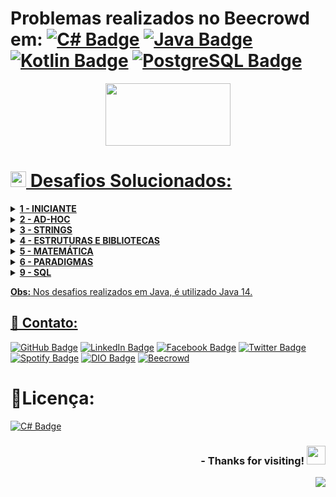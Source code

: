 # Problemas realizados no Beecrowd em: [![C# Badge](https://img.shields.io/badge/C%23-239120?style=flat&logo=c-sharp&logoColor=white&link=https://github.com/lucasmarcuzo/Beecrowd/tree/main/Desafios%20em%20C%23)](https://github.com/lucasmarcuzo/Beecrowd/tree/main/Desafios%20em%20C%23) [![Java Badge](https://img.shields.io/badge/Java-ED8B00?style=flat&logo=java&logoColor=white&link=https://github.com/lucasmarcuzo/Beecrowd/tree/main/Desafios%20em%20Java)](https://github.com/lucasmarcuzo/Beecrowd/tree/main/Desafios%20em%20Java) [![Kotlin Badge](https://img.shields.io/badge/Kotlin-0095D5??style=flat&logo=kotlin&logoColor=white&link=https://github.com/lucasmarcuzo/Beecrowd/tree/main/Desafios%20em%20Kotlin)](https://github.com/lucasmarcuzo/Beecrowd/tree/main/Desafios%20em%20Kotlin) [![PostgreSQL Badge](https://img.shields.io/badge/PostgreSQL-316192?style=flat&logo=postgresql&logoColor=white&link=https://github.com/lucasmarcuzo/Beecrowd/tree/main/Desafios%20em%20SQL)](https://github.com/lucasmarcuzo/Beecrowd/tree/main/Desafios%20em%20SQL)

<p align="center">
<a href="https://www.beecrowd.com.br">
<img  width="200"  height="100"  src="https://resources.beecrowd.com.br/judge/img/5.0/logo-beecrowd.png?1635097036">
</p>

# <img width="25" height="25" src="https://resources.beecrowd.com.br/judge/favicon.ico?1635097036"> Desafios Solucionados:

<details>
    <summary><strong> 1 - INICIANTE </strong></summary>
    <br />
    <div align="left">
        <table border=1>
            <tr>
                <th colspan="4">1 - INICIANTE</th>
            </tr>
            <tr>
                <th colspan="4"></th>
            </tr>
            <tr>
                <th>Problema</th>
                <th>C#</th>
                <th>Java</th>
                <th>Kotlin</th>
            </tr>
            <tr>
                <td>1000 - Hello World!</td>
                <td><a href="https://github.com/lucasmarcuzo/URI/blob/main/Desafios%20em%20C%23/1000%20-%20Hello%20World!.cs">Ver em C#</a></td>
                <td><a href="https://github.com/lucasmarcuzo/URI/tree/main/Desafios%20em%20Java/1000_Hello%20World!">Ver em Java</a></td>
                <td><a href="https://github.com/lucasmarcuzo/Beecrowd/tree/main/Desafios%20em%20Kotlin/1000%20-%20Hello%20World!">Ver em Kotlin</a></td>
            </tr>
            <tr>
             <td>1001 - Extremamente Básico</td>
                <td><a href="https://github.com/lucasmarcuzo/URI/blob/main/Desafios%20em%20C%23/1001%20-%20Extremamente%20B%C3%A1sico.cs">Ver em C#</a></td>
                <td><a href="https://github.com/lucasmarcuzo/URI/tree/main/Desafios%20em%20Java/1001_Extremamente%20Basico">Ver em Java</a></td>
            </tr>
            <tr>
              <td>1002 - Área do Circulo</td>
                <td><a href="https://github.com/lucasmarcuzo/URI/blob/main/Desafios%20em%20C%23/1002%20-%20%C3%81rea%20do%20Circulo.cs">Ver em C#</a></td>
                <td><a href="https://github.com/lucasmarcuzo/URI/tree/main/Desafios%20em%20Java/1002_Area%20do%20Circulo">Ver em Java</a></td>
            </tr>
            <tr>
             <td>1003 - Soma Simples</td>
                <td><a href="https://github.com/lucasmarcuzo/URI/blob/main/Desafios%20em%20C%23/1003%20-%20Soma%20Simples.cs">Ver em C#</a></td>
                <td><a href="https://github.com/lucasmarcuzo/URI/tree/main/Desafios%20em%20Java/1003_Soma%20Simples">Ver em Java</a></td>
            </tr>
            <tr>
             <td>1004 - Produto Simples</td>
                <td><a href="https://github.com/lucasmarcuzo/URI/blob/main/Desafios%20em%20C%23/1004%20-%20Produto%20Simples.cs">Ver em C#</a></td>
                <td><a href="https://github.com/lucasmarcuzo/URI/tree/main/Desafios%20em%20Java/1004_Produto%20Simples">Ver em Java</a></td>
            </tr>
            <tr>
             <td>1005 - Média 1</td>
                <td><a href="https://github.com/lucasmarcuzo/URI/blob/main/Desafios%20em%20C%23/1005%20-%20M%C3%A9dia%201.cs">Ver em C#</a></td>
                <td><a href="https://github.com/lucasmarcuzo/URI/tree/main/Desafios%20em%20Java/1005_Media1">Ver em Java</a></td>
            </tr>
            <tr>
             <td>1006 - Média 2</td>
                <td><a href="https://github.com/lucasmarcuzo/URI/blob/main/Desafios%20em%20C%23/1006%20-%20M%C3%A9dia%202.cs">Ver em C#</a></td>
                <td><a href="https://github.com/lucasmarcuzo/URI/tree/main/Desafios%20em%20Java/1006_Media%202">Ver em Java</a></td>
                <td><a href="https://github.com/lucasmarcuzo/Beecrowd/tree/main/Desafios%20em%20Kotlin/1006%20-%20M%C3%A9dia%202">Ver em Kotlin</a></td>
            </tr>
            <tr>
             <td>1007 - Diferença</td>
                <td><a href="https://github.com/lucasmarcuzo/URI/blob/main/Desafios%20em%20C%23/1007%20-%20Diferen%C3%A7a.cs">Ver em C#</a></td>
                <td><a href="https://github.com/lucasmarcuzo/URI/tree/main/Desafios%20em%20Java/1007_Difere%C3%A7a">Ver em Java</a></td>
                <td><a href="https://github.com/lucasmarcuzo/Beecrowd/tree/main/Desafios%20em%20Kotlin/1007%20-%20Diferen%C3%A7a">Ver em Kotlin</a></td>
            </tr>
            <tr>
            <td>1008 - Salário</td>
                <td><a href="https://github.com/lucasmarcuzo/URI/blob/main/Desafios%20em%20C%23/1008%20-%20Sal%C3%A1rio.cs">Ver em C#</a></td>
                <td><a href="https://github.com/lucasmarcuzo/URI/tree/main/Desafios%20em%20Java/1008_Salario">Ver em Java</a></td>
            </tr>
            <tr>
             <td>1009 - Salário com Bônus</td>
                <td><a href="https://github.com/lucasmarcuzo/URI/blob/main/Desafios%20em%20C%23/1009%20-%20Sal%C3%A1rio%20com%20B%C3%B4nus.cs">Ver em C#</a></td>
                <td><a href="https://github.com/lucasmarcuzo/URI/tree/main/Desafios%20em%20Java/1009_Salario%20com%20Bonus">Ver em Java</a></td>
            </tr>
            <tr>
             <td>1010 - Cálculo Simples</td>
                <td><a href="https://github.com/lucasmarcuzo/URI/blob/main/Desafios%20em%20C%23/1010%20-%20C%C3%A1lculo%20Simples.cs">Ver em C#</a></td>
                <td><a href="https://github.com/lucasmarcuzo/URI/tree/main/Desafios%20em%20Java/1010_Calculo%20Simples">Ver em Java</a></td>
            </tr>
            <tr>
             <td>1011 - Esfera</td>
                <td><a href="https://github.com/lucasmarcuzo/URI/blob/main/Desafios%20em%20C%23/1011%20-%20Esfera.cs">Ver em C#</a></td>
                <td><a href="https://github.com/lucasmarcuzo/URI/tree/main/Desafios%20em%20Java/1011_Esfera">Ver em Java</a></td>
            </tr>
            <tr>
              <td>1012 - Área</td>
                <td><a href="https://github.com/lucasmarcuzo/URI/blob/main/Desafios%20em%20C%23/1012%20-%20%C3%81rea.cs">Ver em C#</a></td>
                <td><a href="https://github.com/lucasmarcuzo/URI/tree/main/Desafios%20em%20Java/1012_Area">Ver em Java</a></td>
            </tr>
            <tr>
             <td>1013 - O Maior</td>
                <td><a href="https://github.com/lucasmarcuzo/URI/blob/main/Desafios%20em%20C%23/1013%20-%20O%20Maior.cs">Ver em C#</a></td>
                <td><a href="https://github.com/lucasmarcuzo/URI/tree/main/Desafios%20em%20Java/1013_O%20Maior">Ver em Java</a></td>
            </tr>
            <tr>
             <td>1014 - Consumo</td>
                <td><a href="https://github.com/lucasmarcuzo/URI/blob/main/Desafios%20em%20C%23/1014%20-%20Consumo.cs">Ver em C#</a></td>
                <td><a href="https://github.com/lucasmarcuzo/URI/tree/main/Desafios%20em%20Java/1014_Consumo">Ver em Java</a></td>
            </tr>
            <tr>
             <td>1015 - Distância Entre Dois Pontos</td>
                <td><a href="https://github.com/lucasmarcuzo/URI/blob/main/Desafios%20em%20C%23/1015%20-%20Dist%C3%A2ncia%20Entre%20Dois%20Pontos.cs">Ver em C#</a></td>
                <td><a href="https://github.com/lucasmarcuzo/URI/tree/main/Desafios%20em%20Java/1015_Distancia%20Entre%20Dois%20Pontos">Ver em Java</a></td>
            </tr>
            <tr>
             <td>1016 - Distância</td>
                <td><a href="https://github.com/lucasmarcuzo/URI/blob/main/Desafios%20em%20C%23/1016%20-%20Dist%C3%A2ncia.cs">Ver em C#</a></td>
                <td><a href="https://github.com/lucasmarcuzo/URI/tree/main/Desafios%20em%20Java/1016_Distancia">Ver em Java</a></td>
            </tr>
            <tr>
             <td>1017 - Gasto de Combustível</td>
                <td><a href="https://github.com/lucasmarcuzo/URI/blob/main/Desafios%20em%20C%23/1017%20-%20Gasto%20de%20Combust%C3%ADvel.cs">Ver em C#</a></td>
                <td><a href="https://github.com/lucasmarcuzo/URI/tree/main/Desafios%20em%20Java/1017_Gasto%20de%20Combust%C3%ADvel">Ver em Java</a></td>
            </tr>
            <tr>
            <td>1018 - Cédulas</td>
                <td><a href="https://github.com/lucasmarcuzo/URI/blob/main/Desafios%20em%20C%23/1018%20-%20C%C3%A9dulas.cs">Ver em C#</a></td>
                <td><a href="https://github.com/lucasmarcuzo/URI/tree/main/Desafios%20em%20Java/1018_C%C3%A9dulas">Ver em Java</a></td>
            </tr>
            <tr>
             <td>1019 - Conversão de Tempo</td>
                <td><a href="https://github.com/lucasmarcuzo/URI/blob/main/Desafios%20em%20C%23/1019%20-%20Convers%C3%A3o%20de%20Tempo.cs">Ver em C#</a></td>
                <td><a href="https://github.com/lucasmarcuzo/URI/tree/main/Desafios%20em%20Java/1019_Convers%C3%A3o%20de%20Tempo">Ver em Java</a></td>
            </tr>
            <tr>
             <td>1020 - Idade em Dias</td>
                <td><a href="https://github.com/lucasmarcuzo/URI/blob/main/Desafios%20em%20C%23/1020%20-%20Idade%20em%20Dias.cs">Ver em C#</a></td>
                <td><a href="https://github.com/lucasmarcuzo/URI/tree/main/Desafios%20em%20Java/1020_Idade%20em%20Dias">Ver em Java</a></td>
            </tr>
            <tr>
             <td>1021 - Notas e Moedas</td>
                <td><a href="https://github.com/lucasmarcuzo/URI/blob/main/Desafios%20em%20C%23/1021%20-%20Notas%20e%20Moedas.cs">Ver em C#</a></td>
                <td><a href="https://github.com/lucasmarcuzo/URI/tree/main/Desafios%20em%20Java/1021_Notas%20e%20Moedas">Ver em Java</a></td>
            </tr>
            <tr>
              <td>1035 - Teste de Seleção 1</td>
                <td><a href="https://github.com/lucasmarcuzo/URI/blob/main/Desafios%20em%20C%23/1035%20-%20Teste%20de%20Sele%C3%A7%C3%A3o%201.cs">Ver em C#</a></td>
                <td><a href="https://github.com/lucasmarcuzo/URI/tree/main/Desafios%20em%20Java/1035_Teste%20de%20Sele%C3%A7%C3%A3o%201">Ver em Java</a></td>
            </tr>
            <tr>
             <td>1036 - Fórmula de Bhaskara</td>
                <td><a href="https://github.com/lucasmarcuzo/URI/blob/main/Desafios%20em%20C%23/1036%20-%20F%C3%B3rmula%20de%20Bhaskara.cs">Ver em C#</a></td>
                <td><a href="https://github.com/lucasmarcuzo/URI/tree/main/Desafios%20em%20Java/1036_F%C3%B3rmula%20de%20Bhaskara">Ver em Java</a></td>
            </tr>
            <tr>
             <td>1037 - Intervalo</td>
                <td><a href="https://github.com/lucasmarcuzo/URI/blob/main/Desafios%20em%20C%23/1037%20-%20Intervalo.cs">Ver em C#</a></td>
                <td><a href="https://github.com/lucasmarcuzo/URI/tree/main/Desafios%20em%20Java/1037_Intervalo">Ver em Java</a></td>
            </tr>
            <tr>
             <td>1038 - Lanche</td>
                <td><a href="https://github.com/lucasmarcuzo/URI/blob/main/Desafios%20em%20C%23/1038%20-%20Lanche.cs">Ver em C#</a></td>
                <td><a href="https://github.com/lucasmarcuzo/URI/tree/main/Desafios%20em%20Java/1038_Lanche">Ver em Java</a></td>
            </tr>
            <tr>
             <td>1040 - Média 3</td>
                <td><a href="https://github.com/lucasmarcuzo/URI/blob/main/Desafios%20em%20C%23/1040%20-%20M%C3%A9dia%203.cs">Ver em C#</a></td>
                <td><a href="https://github.com/lucasmarcuzo/URI/tree/main/Desafios%20em%20Java/1040_Media3">Ver em Java</a></td>
            </tr>
            <tr>
             <td>1041 - Coordenadas de um Ponto</td>
                <td><a href="https://github.com/lucasmarcuzo/URI/blob/main/Desafios%20em%20C%23/1041%20-%20Coordenadas%20de%20um%20Ponto.cs">Ver em C#</a></td>
                <td><a href="https://github.com/lucasmarcuzo/URI/tree/main/Desafios%20em%20Java/1041_Coordenadas%20de%20um%20Ponto">Ver em Java</a></td>
            </tr>
            <tr>
            <td>1042 - Sort Simples</td>
                <td><a href="https://github.com/lucasmarcuzo/URI/blob/main/Desafios%20em%20C%23/1042%20-%20Sort%20Simples.cs">Ver em C#</a></td>
                <td><a href="https://github.com/lucasmarcuzo/URI/tree/main/Desafios%20em%20Java/1042_Sort%20Simples">Ver em Java</a></td>
            </tr>
            <tr>
             <td>1043 - Triângulo</td>
                <td><a href="https://github.com/lucasmarcuzo/URI/blob/main/Desafios%20em%20C%23/1043%20-%20Tri%C3%A2ngulo.cs">Ver em C#</a></td>
                <td><a href="https://github.com/lucasmarcuzo/URI/tree/main/Desafios%20em%20Java/1043_Tri%C3%A2ngulo">Ver em Java</a></td>
            </tr>
            <tr>
             <td>1044 - Múltiplos</td>
                <td><a href="https://github.com/lucasmarcuzo/URI/blob/main/Desafios%20em%20C%23/1044%20-%20M%C3%BAltiplos.cs">Ver em C#</a></td>
                <td><a href="https://github.com/lucasmarcuzo/URI/tree/main/Desafios%20em%20Java/1044_Multiplos">Ver em Java</a></td>
            </tr>
            <tr>
             <td>1045 - Tipos de Triângulos</td>
                <td><a href="https://github.com/lucasmarcuzo/URI/blob/main/Desafios%20em%20C%23/1045%20-%20Tipos%20de%20Tri%C3%A2ngulos.cs">Ver em C#</a></td>
                <td><a href="https://github.com/lucasmarcuzo/URI/tree/main/Desafios%20em%20Java/1045_Tipos%20de%20Tri%C3%A2ngulos">Ver em Java</a></td>
            </tr>
            <tr>
              <td>1046 - Tempo de Jogo</td>
                <td><a href="https://github.com/lucasmarcuzo/URI/blob/main/Desafios%20em%20C%23/1046%20-%20Tempo%20de%20Jogo.cs">Ver em C#</a></td>
                <td><a href="https://github.com/lucasmarcuzo/URI/tree/main/Desafios%20em%20Java/1046_Tempo%20de%20Jogo">Ver em Java</a></td>
            </tr>
            <tr>
             <td>1047 - Tempo de Jogo com Minutos</td>
                <td><a href="https://github.com/lucasmarcuzo/URI/blob/main/Desafios%20em%20C%23/1047%20-%20Tempo%20de%20Jogo%20com%20Minutos.cs">Ver em C#</a></td>
                <td><a href="https://github.com/lucasmarcuzo/URI/tree/main/Desafios%20em%20Java/1047_Tempo%20de%20Jogo%20com%20Minutos">Ver em Java</a></td>
            </tr>
            <tr>
             <td>1048 - Aumento de Salário</td>
                <td><a href="https://github.com/lucasmarcuzo/URI/blob/main/Desafios%20em%20C%23/1048%20-%20Aumento%20de%20Sal%C3%A1rio.cs">Ver em C#</a></td>
                <td><a href="https://github.com/lucasmarcuzo/URI/tree/main/Desafios%20em%20Java/1048_Aumento%20de%20Sal%C3%A1rio">Ver em Java</a></td>
                <td><a href="https://github.com/lucasmarcuzo/Beecrowd/tree/main/Desafios%20em%20Kotlin/1048%20-%20Aumento%20de%20Sal%C3%A1rio">Ver em Kotlin</a></td>
            </tr>
            <tr>
             <td>1049 - Animal</td>
                <td><a href="https://github.com/lucasmarcuzo/URI/blob/main/Desafios%20em%20C%23/1049%20-%20Animal.cs">Ver em C#</a></td>
                <td><a href="https://github.com/lucasmarcuzo/URI/tree/main/Desafios%20em%20Java/1049_Animal">Ver em Java</a></td>
            </tr>
            <tr>
             <td>1050 - DDD</td>
                <td><a href="https://github.com/lucasmarcuzo/URI/blob/main/Desafios%20em%20C%23/1050%20-%20DDD.cs">Ver em C#</a></td>
                <td><a href="https://github.com/lucasmarcuzo/URI/tree/main/Desafios%20em%20Java/1050_DDD">Ver em Java</a></td>
            </tr>
            <tr>
             <td>1051 - Imposto de Renda</td>
                <td><a href="https://github.com/lucasmarcuzo/URI/blob/main/Desafios%20em%20C%23/1051%20-%20Imposto%20de%20Renda.cs">Ver em C#</a></td>
                <td><a href="https://github.com/lucasmarcuzo/URI/tree/main/Desafios%20em%20Java/1051_Imposto%20de%20Renda">Ver em Java</a></td>
            </tr>
            <tr>
            <td>1052 - Mês</td>
                <td><a href="https://github.com/lucasmarcuzo/URI/blob/main/Desafios%20em%20C%23/1052%20-%20M%C3%AAs.cs">Ver em C#</a></td>
                <td><a href="https://github.com/lucasmarcuzo/URI/tree/main/Desafios%20em%20Java/1052_M%C3%AAs">Ver em Java</a></td>
            </tr>
            <tr>
             <td>1059 - Numeros Pares</td>
                <td><a href="https://github.com/lucasmarcuzo/URI/blob/main/Desafios%20em%20C%23/1059%20-%20Numeros%20Pares.cs">Ver em C#</a></td>
                <td><a href="https://github.com/lucasmarcuzo/URI/tree/main/Desafios%20em%20Java/1059_Numeros%20Pares">Ver em Java</a></td>
            </tr>
            <tr>
             <td>1060 - Números Positivos</td>
                <td><a href="https://github.com/lucasmarcuzo/URI/blob/main/Desafios%20em%20C%23/1060%20-%20N%C3%BAmeros%20Positivos.cs">Ver em C#</a></td>
                <td><a href="https://github.com/lucasmarcuzo/URI/tree/main/Desafios%20em%20Java/1060_Numeros%20Positivos">Ver em Java</a></td>
            </tr>
            <tr>
             <td>1061 - Tempo de um Evento</td>
                <td><a href="https://github.com/lucasmarcuzo/URI/blob/main/Desafios%20em%20C%23/1061%20-%20Tempo%20de%20um%20Evento.cs">Ver em C#</a></td>
                <td><a href="https://github.com/lucasmarcuzo/URI/tree/main/Desafios%20em%20Java/1061_Tempo%20de%20um%20Evento">Ver em Java</a></td>
            </tr>
            <tr>
              <td>1064 - Positivos e Média</td>
                <td><a href="https://github.com/lucasmarcuzo/URI/blob/main/Desafios%20em%20C%23/1064%20-%20Positivos%20e%20M%C3%A9dia.cs">Ver em C#</a></td>
                <td><a href="https://github.com/lucasmarcuzo/URI/tree/main/Desafios%20em%20Java/1064_Positivos%20e%20Media">Ver em Java</a></td>
            </tr>
            <tr>
             <td>1065 - Pares entre Cinco Números</td>
                <td><a href="https://github.com/lucasmarcuzo/URI/blob/main/Desafios%20em%20C%23/1065%20-%20Pares%20entre%20Cinco%20N%C3%BAmeros.cs">Ver em C#</a></td>
                <td><a href="https://github.com/lucasmarcuzo/URI/tree/main/Desafios%20em%20Java/1065_Pares%20Entre%20Cinco%20Numeros">Ver em Java</a></td>
            </tr>
            <tr>
             <td>1066 - Pares, Ímpares, Positivos e Negativos</td>
                <td><a href="https://github.com/lucasmarcuzo/URI/blob/main/Desafios%20em%20C%23/1066%20-%20Pares%2C%20%C3%8Dmpares%2C%20Positivos%20e%20Negativos.cs">Ver em C#</a></td>
                <td><a href="https://github.com/lucasmarcuzo/URI/tree/main/Desafios%20em%20Java/1066_Pares%20%C3%8Dmpares%20Positivos%20e%20Negativos">Ver em Java</a></td>
            </tr>
            <tr>
             <td>1067 - Números Ímpares</td>
                <td><a href="https://github.com/lucasmarcuzo/URI/blob/main/Desafios%20em%20C%23/1067%20-%20N%C3%BAmeros%20%C3%8Dmpares.cs">Ver em C#</a></td>
                <td><a href="https://github.com/lucasmarcuzo/URI/tree/main/Desafios%20em%20Java/1067_N%C3%BAmeros%20%C3%8Dmpares">Ver em Java</a></td>
            </tr>
            <tr>
             <td>1070 - Seis Números Ímpares</td>
                <td><a href="https://github.com/lucasmarcuzo/URI/blob/main/Desafios%20em%20C%23/1070%20-%20Seis%20N%C3%BAmeros%20%C3%8Dmpares.cs">Ver em C#</a></td>
                <td><a href="https://github.com/lucasmarcuzo/URI/tree/main/Desafios%20em%20Java/1070_Seis%20N%C3%BAmeros%20%C3%8Dmpares">Ver em Java</a></td>
            </tr>
            <tr>
             <td>1071 - Soma de Impares Consecutivos I</td>
                <td><a href="https://github.com/lucasmarcuzo/URI/blob/main/Desafios%20em%20C%23/1071%20-%20Soma%20de%20Impares%20Consecutivos%20I.cs">Ver em C#</a></td>
                <td><a href="https://github.com/lucasmarcuzo/URI/tree/main/Desafios%20em%20Java/1071_Soma%20de%20Impares%20Consecutivos%20I">Ver em Java</a></td>
            </tr>
            <tr>
            <td>1072 - Intervalo 2</td>
                <td><a href="https://github.com/lucasmarcuzo/URI/blob/main/Desafios%20em%20C%23/1072%20-%20Intervalo%202.cs">Ver em C#</a></td>
                <td><a href="https://github.com/lucasmarcuzo/URI/tree/main/Desafios%20em%20Java/1072_Intervalo%202">Ver em Java</a></td>
            </tr>
            <tr>
             <td>1073 - Quadrado de Pares</td>
                <td><a href="https://github.com/lucasmarcuzo/URI/blob/main/Desafios%20em%20C%23/1073%20-%20Quadrado%20de%20Pares.cs">Ver em C#</a></td>
                <td><a href="https://github.com/lucasmarcuzo/URI/tree/main/Desafios%20em%20Java/1073_Quadrado%20de%20Pares">Ver em Java</a></td>
            </tr>
            <tr>
             <td>1074 - Par ou Ímpar</td>
                <td><a href="https://github.com/lucasmarcuzo/URI/blob/main/Desafios%20em%20C%23/1074%20-%20Par%20ou%20%C3%8Dmpar.cs">Ver em C#</a></td>
                <td><a href="https://github.com/lucasmarcuzo/URI/tree/main/Desafios%20em%20Java/1074_Par%20ou%20%C3%8Dmpar">Ver em Java</a></td>
            </tr>
            <tr>
             <td>1075 - Resto 2</td>
                <td><a href="https://github.com/lucasmarcuzo/URI/blob/main/Desafios%20em%20C%23/1075%20-%20Resto%202.cs">Ver em C#</a></td>
                <td><a href="https://github.com/lucasmarcuzo/URI/tree/main/Desafios%20em%20Java/1075_Resto%202">Ver em Java</a></td>
            </tr>
            <tr>
              <td>1078 - Tabuada</td>
                <td><a href="https://github.com/lucasmarcuzo/URI/blob/main/Desafios%20em%20C%23/1078%20-%20Tabuada.cs">Ver em C#</a></td>
                <td><a href="https://github.com/lucasmarcuzo/URI/tree/main/Desafios%20em%20Java/1078_Tabuada">Ver em Java</a></td>
            </tr>
            <tr>
             <td>1079 - Médias Ponderadas</td>
                <td><a href="https://github.com/lucasmarcuzo/URI/blob/main/Desafios%20em%20C%23/1079%20-%20M%C3%A9dias%20Ponderadas.cs">Ver em C#</a></td>
                <td><a href="https://github.com/lucasmarcuzo/URI/tree/main/Desafios%20em%20Java/1079_M%C3%A9dia%20Pondeirada">Ver em Java</a></td>
            </tr>
            <tr>
             <td>1080 - Maior e Posição</td>
                <td><a href="https://github.com/lucasmarcuzo/URI/blob/main/Desafios%20em%20C%23/1080%20-%20Maior%20e%20Posi%C3%A7%C3%A3o.cs">Ver em C#</a></td>
                <td><a href="https://github.com/lucasmarcuzo/URI/tree/main/Desafios%20em%20Java/1080_Maior%20e%20Posi%C3%A7%C3%A3o">Ver em Java</a></td>
            </tr>
            <tr>
             <td>1094 - Experiências</td>
                <td><a href="https://github.com/lucasmarcuzo/URI/blob/main/Desafios%20em%20C%23/1094%20-%20Experi%C3%AAncias.cs">Ver em C#</a></td>
                <td><a href="https://github.com/lucasmarcuzo/URI/tree/main/Desafios%20em%20Java/1094_Experi%C3%AAncias">Ver em Java</a></td>
            </tr>
            <tr>
             <td>1095 - Sequencia IJ 1</td>
                <td><a href="https://github.com/lucasmarcuzo/URI/blob/main/Desafios%20em%20C%23/1095%20-%20Sequencia%20IJ%201.cs">Ver em C#</a></td>
                <td><a href="https://github.com/lucasmarcuzo/URI/tree/main/Desafios%20em%20Java/1095_Sequencia%20IJ%201">Ver em Java</a></td>
            </tr>
            <tr>
             <td>1096 - Sequencia IJ 2</td>
                <td><a href="https://github.com/lucasmarcuzo/URI/blob/main/Desafios%20em%20C%23/1096%20-%20Sequencia%20IJ%202.cs">Ver em C#</a></td>
                <td><a href="https://github.com/lucasmarcuzo/URI/tree/main/Desafios%20em%20Java/1096_Sequencia%20IJ%202">Ver em Java</a></td>
            </tr>
            <tr>
            <td>1097 - Sequencia IJ 3</td>
                <td><a href="https://github.com/lucasmarcuzo/URI/blob/main/Desafios%20em%20C%23/1097%20-%20Sequencia%20IJ%203.cs">Ver em C#</a></td>
                <td><a href="https://github.com/lucasmarcuzo/URI/tree/main/Desafios%20em%20Java/1097_Sequencia%20IJ%203">Ver em Java</a></td>
            </tr>
            <tr>
             <td>1098 - Sequencia IJ 4</td>
                <td><a href="https://github.com/lucasmarcuzo/URI/blob/main/Desafios%20em%20C%23/1098%20-%20Sequencia%20IJ%204.cs">Ver em C#</a></td>
                <td><a href="https://github.com/lucasmarcuzo/URI/tree/main/Desafios%20em%20Java/1098_Sequencial%20IJ%204">Ver em Java</a></td>
            </tr>
            <tr>
             <td>1099 - Soma de Ímpares Consecutivos II</td>
                <td><a href="https://github.com/lucasmarcuzo/URI/blob/main/Desafios%20em%20C%23/1099%20-%20Soma%20de%20%C3%8Dmpares%20Consecutivos%20II.cs">Ver em C#</a></td>
                <td><a href="https://github.com/lucasmarcuzo/URI/tree/main/Desafios%20em%20Java/1099_Soma%20de%20%C3%8Dmpares%20Consecutivos%20II">Ver em Java</a></td>
            </tr>
            <tr>
             <td>1101 - Sequência de Números e Soma</td>
                <td><a href="https://github.com/lucasmarcuzo/URI/blob/main/Desafios%20em%20C%23/1101%20-%20Sequ%C3%AAncia%20de%20N%C3%BAmeros%20e%20Soma.cs">Ver em C#</a></td>
                <td><a href="https://github.com/lucasmarcuzo/URI/tree/main/Desafios%20em%20Java/1101_Sequ%C3%AAncia%20de%20N%C3%BAmeros%20e%20Soma">Ver em Java</a></td>
            </tr>
            <tr>
              <td>1113 - Crescente e Decrescente</td>
                <td><a href="https://github.com/lucasmarcuzo/URI/blob/main/Desafios%20em%20C%23/1113%20-%20Crescente%20e%20Decrescente.cs">Ver em C#</a></td>
                <td><a href="https://github.com/lucasmarcuzo/URI/tree/main/Desafios%20em%20Java/1113_Crescente%20e%20Decrescente">Ver em Java</a></td>
            </tr>
            <tr>
             <td>1114 - Senha Fixa</td>
                <td><a href="https://github.com/lucasmarcuzo/URI/blob/main/Desafios%20em%20C%23/1114%20-%20Senha%20Fixa.cs">Ver em C#</a></td>
                <td><a href="https://github.com/lucasmarcuzo/URI/tree/main/Desafios%20em%20Java/1114_Senha%20Fixa">Ver em Java</a></td>
            </tr>
            <tr>
             <td>1115 - Quadrante</td>
                <td><a href="https://github.com/lucasmarcuzo/URI/blob/main/Desafios%20em%20C%23/1115%20-%20Quadrante.cs">Ver em C#</a></td>
                <td><a href="https://github.com/lucasmarcuzo/URI/tree/main/Desafios%20em%20Java/1115_Quadrante">Ver em Java</a></td>
            </tr>
            <tr>
             <td>1116 - Dividindo X por Y</td>
                <td><a href="https://github.com/lucasmarcuzo/URI/blob/main/Desafios%20em%20C%23/1116%20-%20Dividindo%20X%20por%20Y.cs">Ver em C#</a></td>
                <td><a href="https://github.com/lucasmarcuzo/URI/tree/main/Desafios%20em%20Java/1116_Dividindo%20X%20por%20Y">Ver em Java</a></td>
            </tr>
            <tr>
             <td>1117 - Validação de Nota</td>
                <td><a href="https://github.com/lucasmarcuzo/URI/blob/main/Desafios%20em%20C%23/1117%20-%20Valida%C3%A7%C3%A3o%20de%20Nota.cs">Ver em C#</a></td>
                <td><a href="https://github.com/lucasmarcuzo/URI/tree/main/Desafios%20em%20Java/1117_Valida%C3%A7%C3%A3o%20de%20Nota">Ver em Java</a></td>
            </tr>
            <tr>
             <td>1118 - Várias Notas Com Validação</td>
                <td><a href="https://github.com/lucasmarcuzo/URI/blob/main/Desafios%20em%20C%23/1118%20-%20V%C3%A1rias%20Notas%20Com%20Valida%C3%A7%C3%A3o.cs">Ver em C#</a></td>
                <td><a href="https://github.com/lucasmarcuzo/URI/tree/main/Desafios%20em%20Java/1118_V%C3%A1rias%20Notas%20Com%20Valida%C3%A7%C3%A3o">Ver em Java</a></td>
            </tr>
            <tr>
            <td>1131 - Grenais</td>
                <td><a href="https://github.com/lucasmarcuzo/URI/blob/main/Desafios%20em%20C%23/1131%20-%20Grenais.cs">Ver em C#</a></td>
                <td><a href="https://github.com/lucasmarcuzo/URI/tree/main/Desafios%20em%20Java/1131_Grenais">Ver em Java</a></td>
            </tr>
            <tr>
             <td>1132 - Múltiplos de 13</td>
                <td><a href="https://github.com/lucasmarcuzo/URI/blob/main/Desafios%20em%20C%23/1132%20-%20M%C3%BAltiplos%20de%2013.cs">Ver em C#</a></td>
                <td><a href="https://github.com/lucasmarcuzo/URI/tree/main/Desafios%20em%20Java/1132_M%C3%BAltiplos%20de%2013">Ver em Java</a></td>
            </tr>
            <tr>
             <td>1133 - Resto da Divisão</td>
                <td><a href="https://github.com/lucasmarcuzo/URI/blob/main/Desafios%20em%20C%23/1133%20-%20Resto%20da%20Divis%C3%A3o.cs">Ver em C#</a></td>
                <td><a href="https://github.com/lucasmarcuzo/URI/tree/main/Desafios%20em%20Java/1133_Resto%20da%20Divis%C3%A3o">Ver em Java</a></td>
            </tr>
            <tr>
             <td>1134 - Tipo de Combustível</td>
                <td><a href="https://github.com/lucasmarcuzo/URI/blob/main/Desafios%20em%20C%23/1134%20-%20Tipo%20de%20Combust%C3%ADvel.cs">Ver em C#</a></td>
                <td><a href="https://github.com/lucasmarcuzo/URI/tree/main/Desafios%20em%20Java/1134_Tipo%20de%20Combust%C3%ADvel">Ver em Java</a></td>
            </tr>
            <tr>
              <td>1142 - PUM</td>
                <td><a href="https://github.com/lucasmarcuzo/URI/blob/main/Desafios%20em%20C%23/1142%20-%20PUM.cs">Ver em C#</a></td>
                <td><a href="https://github.com/lucasmarcuzo/URI/tree/main/Desafios%20em%20Java/1142_PUM">Ver em Java</a></td>
            </tr>
            <tr>
             <td>1143 - Quadrado e ao Cubo</td>
                <td><a href="https://github.com/lucasmarcuzo/URI/blob/main/Desafios%20em%20C%23/1143%20-%20Quadrado%20e%20ao%20Cubo.cs">Ver em C#</a></td>
                <td><a href="https://github.com/lucasmarcuzo/URI/tree/main/Desafios%20em%20Java/1143_Quadrado%20e%20ao%20Cubo">Ver em Java</a></td>
            </tr>
            <tr>
             <td>1144 - Sequência Lógica</td>
                <td><a href="https://github.com/lucasmarcuzo/URI/blob/main/Desafios%20em%20C%23/1144%20-%20Sequ%C3%AAncia%20L%C3%B3gica.cs">Ver em C#</a></td>
                <td><a href="https://github.com/lucasmarcuzo/URI/tree/main/Desafios%20em%20Java/1144_Sequ%C3%AAncia%20L%C3%B3gica">Ver em Java</a></td>
            </tr>
            <tr>
             <td>1145 - Sequência Lógica 2</td>
                <td><a href="https://github.com/lucasmarcuzo/URI/blob/main/Desafios%20em%20C%23/1145%20-%20Sequ%C3%AAncia%20L%C3%B3gica%202.cs">Ver em C#</a></td>
                <td><a href="https://github.com/lucasmarcuzo/URI/tree/main/Desafios%20em%20Java/1145_Sequ%C3%AAncia%20L%C3%B3gica%202">Ver em Java</a></td>
            </tr>
            <tr>
             <td>1146 - Sequências Crescentes</td>
                <td><a href="https://github.com/lucasmarcuzo/URI/blob/main/Desafios%20em%20C%23/1146%20-%20Sequ%C3%AAncias%20Crescentes.cs">Ver em C#</a></td>
                <td><a href="https://github.com/lucasmarcuzo/URI/tree/main/Desafios%20em%20Java/1146_Sequ%C3%AAncias%20Crescentes">Ver em Java</a></td>
            </tr>
            <tr>
             <td>1149 - Somando Inteiros Consecutivos</td>
                <td><a href="https://github.com/lucasmarcuzo/URI/blob/main/Desafios%20em%20C%23/1149%20-%20Somando%20Inteiros%20Consecutivos.cs">Ver em C#</a></td>
                <td><a href="https://github.com/lucasmarcuzo/URI/tree/main/Desafios%20em%20Java/1149_Somando%20Inteiros%20Consecutivos">Ver em Java</a></td>
            </tr>
            <tr>
             <td>1150 - Ultrapassando Z</td>
                <td><a href="https://github.com/lucasmarcuzo/URI/blob/main/Desafios%20em%20C%23/1150%20-%20Ultrapassando%20Z.cs">Ver em C#</a></td>
                <td><a href="https://github.com/lucasmarcuzo/URI/tree/main/Desafios%20em%20Java/1150_Ultrapassando%20Z">Ver em Java</a></td>
             </tr>
            <tr>
            <td>1151 - Fibonacci Fácil</td>
                <td><a href="https://github.com/lucasmarcuzo/URI/blob/main/Desafios%20em%20C%23/1151%20-%20Fibonacci%20F%C3%A1cil.cs">Ver em C#</a></td>
                <td><a href="https://github.com/lucasmarcuzo/URI/tree/main/Desafios%20em%20Java/1151_Fibonacci%20F%C3%A1cil">Ver em Java</a></td>
            </tr>
            <tr>
             <td>1153 - Fatorial Simples</td>
                <td><a href="https://github.com/lucasmarcuzo/URI/blob/main/Desafios%20em%20C%23/1153%20-%20Fatorial%20Simples.cs">Ver em C#</a></td>
                <td><a href="https://github.com/lucasmarcuzo/URI/tree/main/Desafios%20em%20Java/1153_Fatorial%20Simples">Ver em Java</a></td>
            </tr>
            <tr>
              <td>1154 - Idades</td>
                <td><a href="https://github.com/lucasmarcuzo/URI/blob/main/Desafios%20em%20C%23/1154%20-%20Idades.cs">Ver em C#</a></td>
                <td><a href="https://github.com/lucasmarcuzo/URI/tree/main/Desafios%20em%20Java/1154_Idades">Ver em Java</a></td>
            </tr>
            <tr>
             <td>1155 - Sequência S</td>
                <td><a href="https://github.com/lucasmarcuzo/URI/blob/main/Desafios%20em%20C%23/1155%20-%20Sequ%C3%AAncia%20S.cs">Ver em C#</a></td>
                <td><a href="https://github.com/lucasmarcuzo/URI/tree/main/Desafios%20em%20Java/1155_Sequ%C3%AAncia%20S">Ver em Java</a></td>
            </tr>
            <tr>
             <td>1156 - Sequência S II</td>
                <td><a href="https://github.com/lucasmarcuzo/Beecrowd/blob/main/Desafios%20em%20C%23/1156%20-%20Sequ%C3%AAncia%20S%20II.cs">Ver em C#</a></td>
                <td><a href="https://github.com/lucasmarcuzo/Beecrowd/tree/main/Desafios%20em%20Java/1156_Sequ%C3%AAncia%20S%20II">Ver em Java</a></td>
            </tr>
            <tr>
             <td>1157 - Divisores I</td>
                <td><a href="https://github.com/lucasmarcuzo/URI/blob/main/Desafios%20em%20C%23/1157%20-%20Divisores%20I.cs">Ver em C#</a></td>
                <td><a href="https://github.com/lucasmarcuzo/URI/tree/main/Desafios%20em%20Java/1157_Divisores%20I">Ver em Java</a></td>
            </tr>
            <tr>
              <td>1158 - Soma de Ímpares Consecutivos III</td>
                <td><a href="https://github.com/lucasmarcuzo/URI/blob/main/Desafios%20em%20C%23/1158%20-%20Soma%20de%20%C3%8Dmpares%20Consecutivos%20III.cs">Ver em C#</a></td>
                <td><a href="https://github.com/lucasmarcuzo/URI/tree/main/Desafios%20em%20Java/1158_Soma%20de%20%C3%8Dmpares%20Consecutivos%20III">Ver em Java</a></td>
            </tr>
            <tr>
             <td>1159 - Soma de Pares Consecutivos</td>
                <td><a href="https://github.com/lucasmarcuzo/URI/blob/main/Desafios%20em%20C%23/1159%20-%20Soma%20de%20Pares%20Consecutivos.cs">Ver em C#</a></td>
                <td><a href="https://github.com/lucasmarcuzo/URI/tree/main/Desafios%20em%20Java/1159_Soma%20de%20Pares%20Consecutivos">Ver em Java</a></td>
            </tr>
            <tr>
             <td>1164 - Número Perfeito</td>
                <td><a href="https://github.com/lucasmarcuzo/URI/blob/main/Desafios%20em%20C%23/1164%20-%20N%C3%BAmero%20Perfeito.cs">Ver em C#</a></td>
                <td><a href="https://github.com/lucasmarcuzo/URI/tree/main/Desafios%20em%20Java/1164_N%C3%BAmero%20Perfeito">Ver em Java</a></td>
            </tr>
            <tr>
             <td>1165 - Número Primo</td>
                <td><a href="https://github.com/lucasmarcuzo/URI/blob/main/Desafios%20em%20C%23/1165%20-%20N%C3%BAmero%20Primo.cs">Ver em C#</a></td>
                <td><a href="https://github.com/lucasmarcuzo/URI/tree/main/Desafios%20em%20Java/1165_N%C3%BAmero%20Primo">Ver em Java</a></td>
            </tr>
            <tr>
             <td>1172 - Substituição em Vetor I</td>
                <td><a href="https://github.com/lucasmarcuzo/URI/blob/main/Desafios%20em%20C%23/1172%20-%20Substitui%C3%A7%C3%A3o%20em%20Vetor%20I.cs">Ver em C#</a></td>
                <td><a href="https://github.com/lucasmarcuzo/URI/tree/main/Desafios%20em%20Java/1172_Substitui%C3%A7%C3%A3o%20em%20Vetor%20I">Ver em Java</a></td>
            </tr>
            <tr>
             <td>1173 - Preenchimento de Vetor I</td>
                <td><a href="https://github.com/lucasmarcuzo/URI/blob/main/Desafios%20em%20C%23/1173%20-%20Preenchimento%20de%20Vetor%20I.cs">Ver em C#</a></td>
                <td><a href="https://github.com/lucasmarcuzo/URI/tree/main/Desafios%20em%20Java/1173_Preenchimento%20de%20Vetor%20I">Ver em Java</a></td>
            </tr>
            <tr>
             <td>1174 - Seleçao em Vetor I</td>
                <td><a href="https://github.com/lucasmarcuzo/URI/blob/main/Desafios%20em%20C%23/1174%20-%20Sele%C3%A7ao%20em%20Vetor%20I.cs">Ver em C#</a></td>
                <td><a href="https://github.com/lucasmarcuzo/URI/tree/main/Desafios%20em%20Java/1174_Sele%C3%A7ao%20em%20Vetor%20I">Ver em Java</a></td>
            </tr>
            <tr>
             <td>1175 - Troca em Vetor I</td>
                <td><a href="https://github.com/lucasmarcuzo/URI/blob/main/Desafios%20em%20C%23/1175%20-%20Troca%20em%20Vetor%20I.cs">Ver em C#</a></td>
                <td><a href="https://github.com/lucasmarcuzo/URI/tree/main/Desafios%20em%20Java/1175_Troca%20em%20Vetor%20I">Ver em Java</a></td>
            </tr>
            <tr>
            <td>1176 - Fibonacci em Vetor</td>
                <td><a href="https://github.com/lucasmarcuzo/URI/blob/main/Desafios%20em%20C%23/1176%20-%20Fibonacci%20em%20Vetor.cs">Ver em C#</a></td>
                <td><a href="https://github.com/lucasmarcuzo/URI/tree/main/Desafios%20em%20Java/1176_Fibonacci%20em%20Vetor">Ver em Java</a></td>
            </tr>
            <tr>
             <td>1177 - Preenchimento de Vetor II</td>
                <td><a href="https://github.com/lucasmarcuzo/URI/blob/main/Desafios%20em%20C%23/1177%20-%20Preenchimento%20de%20Vetor%20II.cs">Ver em C#</a></td>
                <td><a href="https://github.com/lucasmarcuzo/URI/tree/main/Desafios%20em%20Java/1177_Preenchimento%20de%20Vetor%20II">Ver em Java</a></td>
            </tr>
            <tr>
              <td>1178 - Preenchimento de Vetor III</td>
                <td><a href="https://github.com/lucasmarcuzo/URI/blob/main/Desafios%20em%20C%23/1178%20-%20Preenchimento%20de%20Vetor%20III.cs">Ver em C#</a></td>
                <td><a href="https://github.com/lucasmarcuzo/URI/tree/main/Desafios%20em%20Java/1178_Preenchimento%20de%20Vetor%20III">Ver em Java</a></td>
            </tr>
            <tr>
             <td>1180 - Menor e Posição</td>
                <td><a href="https://github.com/lucasmarcuzo/URI/blob/main/Desafios%20em%20C%23/1180%20-%20Menor%20e%20Posi%C3%A7%C3%A3o.cs">Ver em C#</a></td>
                <td><a href="https://github.com/lucasmarcuzo/URI/tree/main/Desafios%20em%20Java/1180_Menor%20e%20Posi%C3%A7%C3%A3o">Ver em Java</a></td>
            </tr>
            <tr>
              <td>1183 - Acima da Diagonal Principal</td>
                <td><a href="https://github.com/lucasmarcuzo/Beecrowd/blob/main/Desafios%20em%20C%23/1183%20-%20Acima%20da%20Diagonal%20Principal.cs">Ver em C#</a></td>
                <td><a href="https://github.com/lucasmarcuzo/Beecrowd/tree/main/Desafios%20em%20Java/1183_Acima%20da%20Diagonal%20Principal">Ver em Java</a></td>
            </tr>
            <tr>            
              <td>1184 - Abaixo da Diagonal Principal</td>
                <td><a href="https://github.com/lucasmarcuzo/Beecrowd/blob/main/Desafios%20em%20C%23/1184%20-%20Abaixo%20da%20Diagonal%20Principal.cs">Ver em C#</a></td>
                <td><a href="https://github.com/lucasmarcuzo/Beecrowd/tree/main/Desafios%20em%20Java/1184_Abaixo%20da%20Diagonal%20Principal">Ver em Java</a></td>
            </tr>
            <tr>             
              <td>1185 - Acima da Diagonal Secundária</td>
                <td><a href="https://github.com/lucasmarcuzo/Beecrowd/blob/main/Desafios%20em%20C%23/1185%20-%20Acima%20da%20Diagonal%20Secund%C3%A1ria.cs">Ver em C#</a></td>
                <td><a href="https://github.com/lucasmarcuzo/Beecrowd/tree/main/Desafios%20em%20Java/1185_Acima%20da%20Diagonal%20Secund%C3%A1ria">Ver em Java</a></td>
            </tr>
            <tr>             
              <td>1186 - Abaixo da Diagonal Secundária</td>
                <td><a href="https://github.com/lucasmarcuzo/Beecrowd/blob/main/Desafios%20em%20C%23/1186%20-%20Abaixo%20da%20Diagonal%20Secund%C3%A1ria.cs">Ver em C#</a></td>
                <td><a href="https://github.com/lucasmarcuzo/Beecrowd/tree/main/Desafios%20em%20Java/1186_Abaixo%20da%20Diagonal%20Secund%C3%A1ria">Ver em Java</a></td>
            </tr>
            <tr>
             <td>1187 - Área Superior</td>
                <td><a href="https://github.com/lucasmarcuzo/URI/blob/main/Desafios%20em%20C%23/1187%20-%20%C3%81rea%20Superior.cs">Ver em C#</a></td>
                <td><a href="https://github.com/lucasmarcuzo/URI/tree/main/Desafios%20em%20Java/1187_%C3%81rea%20Superior">Ver em Java</a></td>
            </tr>
            <tr>
               <td>1188 - Área Inferior</td>
                <td><a href="https://github.com/lucasmarcuzo/URI/blob/main/Desafios%20em%20C%23/1188%20-%20%C3%81rea%20Inferior.cs">Ver em C#</a></td>
                <td><a href="https://github.com/lucasmarcuzo/URI/tree/main/Desafios%20em%20Java/1188_%C3%81rea%20Inferior">Ver em Java</a></td>
            </tr>
            <tr>
              <td>1189 - Área Esquerda</td>
                <td><a href="https://github.com/lucasmarcuzo/URI/blob/main/Desafios%20em%20C%23/1189%20-%20%C3%81rea%20Esquerda.cs">Ver em C#</a></td>
                <td><a href="https://github.com/lucasmarcuzo/URI/tree/main/Desafios%20em%20Java/1189_%C3%81rea%20Esquerda">Ver em Java</a></td>
            </tr>
            <tr>
              <td>1190 - Área Direita</td>
                <td><a href="https://github.com/lucasmarcuzo/URI/blob/main/Desafios%20em%20C%23/1190%20-%20%C3%81rea%20Direita.cs">Ver em C#</a></td>
                <td><a href="https://github.com/lucasmarcuzo/URI/tree/main/Desafios%20em%20Java/1190_%C3%81rea%20Direita">Ver em Java</a></td>
            </tr>
            <tr>   
              <td>1564 - Vai Ter Copa</td>
                <td><a href="https://github.com/lucasmarcuzo/Beecrowd/blob/main/Desafios%20em%20C%23/1564%20-%20Vai%20Ter%20Copa.cs">Ver em C#</a></td>
                <td><a href="https://github.com/lucasmarcuzo/Beecrowd/tree/main/Desafios%20em%20Java/1564_Vai%20Ter%20Copa">Ver em Java</a></td>
            </tr>
            <tr>   
              <td>1589 - Bob Conduite</td>
                <td><a href="https://github.com/lucasmarcuzo/URI/blob/main/Desafios%20em%20C%23/1589%20-%20Bob%20Conduite.cs">Ver em C#</a></td>
                <td><a href="https://github.com/lucasmarcuzo/URI/tree/main/Desafios%20em%20Java/1589_Bob%20Conduite">Ver em Java</a></td>
            </tr>
            <tr>
               <td>1759 - Ho Ho Ho</td>
                <td><a href="https://github.com/lucasmarcuzo/URI/blob/main/Desafios%20em%20C%23/1759%20-%20Ho%20Ho%20Ho.cs">Ver em C#</a></td>
                <td><a href="https://github.com/lucasmarcuzo/URI/tree/main/Desafios%20em%20Java/1759_Ho%20Ho%20Ho">Ver em Java</a></td>
            </tr>
            <tr>
             <td>1828 - BAZINGA!</td>
                <td><a href="https://github.com/lucasmarcuzo/URI/blob/main/Desafios%20em%20C%23/1828%20-%20BAZINGA!.cs">Ver em C#</a></td>
                <td><a href="https://github.com/lucasmarcuzo/URI/tree/main/Desafios%20em%20Java/1828_Bazinga!">Ver em Java</a></td>
            </tr>
            <tr>
              <td>1837 - Prefácio</td>
                <td><a href="https://github.com/lucasmarcuzo/URI/blob/main/Desafios%20em%20C%23/1837%20-%20Pref%C3%A1cio.cs">Ver em C#</a></td>
                <td><a href="https://github.com/lucasmarcuzo/URI/tree/main/Desafios%20em%20Java/1837_Pref%C3%A1cio">Ver em Java</a></td>
            </tr>
            <tr>
             <td>1865 - Mjölnir</td>
                <td><a href="https://github.com/lucasmarcuzo/URI/blob/main/Desafios%20em%20C%23/1865%20-%20Mj%C3%B6lnir.cs">Ver em C#</a></td>
                <td><a href="https://github.com/lucasmarcuzo/URI/tree/main/Desafios%20em%20Java/1865_Mj%C3%B6lnir">Ver em Java</a></td>
            </tr>
            <tr>
             <td>1924 - Vitória e a Indecisão</td>
                <td><a href="https://github.com/lucasmarcuzo/URI/blob/main/Desafios%20em%20C%23/1924%20-%20Vit%C3%B3ria%20e%20a%20Indecis%C3%A3o.cs">Ver em C#</a></td>
                <td><a href="https://github.com/lucasmarcuzo/URI/tree/main/Desafios%20em%20Java/1924_Vit%C3%B3ria%20e%20a%20Indecis%C3%A3o">Ver em Java</a></td>
            </tr>
            <tr>
             <td>1930 - Tomadas</td>
                <td><a href="https://github.com/lucasmarcuzo/URI/blob/main/Desafios%20em%20C%23/1930%20-%20Tomadas.cs">Ver em C#</a></td>
                <td><a href="https://github.com/lucasmarcuzo/URI/tree/main/Desafios%20em%20Java/1930_Tomadas">Ver em Java</a></td>
            </tr>
            <tr>
             <td>1957 - Converter para Hexadecimal</td>
                <td><a href="https://github.com/lucasmarcuzo/Beecrowd/blob/main/Desafios%20em%20C%23/1957%20-%20Converter%20para%20Hexadecimal.cs">Ver em C#</a></td>
                <td><a href="https://github.com/lucasmarcuzo/Beecrowd/tree/main/Desafios%20em%20Java/1957_Converter%20para%20Hexadecimal">Ver em Java</a></td>
            </tr>
            <tr> 
             <td>1958 - Notação Científica</td>
                <td><a href="https://github.com/lucasmarcuzo/Beecrowd/blob/main/Desafios%20em%20C%23/1958%20-%20Nota%C3%A7%C3%A3o%20Cient%C3%ADfica.cs">Ver em C#</a></td>
                <td><a href="https://github.com/lucasmarcuzo/Beecrowd/tree/main/Desafios%20em%20Java/1958_Nota%C3%A7%C3%A3o%20Cient%C3%ADfica">Ver em Java</a></td>
            </tr>
            <tr>  
              <td>1959 - Polígonos Regulares Simples</td>
                <td><a href="https://github.com/lucasmarcuzo/URI/blob/main/Desafios%20em%20C%23/1959%20-%20Pol%C3%ADgonos%20Regulares%20Simples.cs">Ver em C#</a></td>
                <td><a href="https://github.com/lucasmarcuzo/URI/tree/main/Desafios%20em%20Java/1959_Pol%C3%ADgonos%20Regulares%20Simples">Ver em Java</a></td>
            </tr>
            <tr>
              <td>1963 - O Filme</td>
                <td><a href="https://github.com/lucasmarcuzo/Beecrowd/blob/main/Desafios%20em%20C%23/1963%20-%20O%20Filme.cs">Ver em C#</a></td>
                <td><a href="https://github.com/lucasmarcuzo/Beecrowd/tree/main/Desafios%20em%20Java/1963_O%20Filme">Ver em Java</a></td>
            </tr>
            <tr>
             <td>1985 - MacPRONALTS</td>
                <td><a href="https://github.com/lucasmarcuzo/URI/blob/main/Desafios%20em%20C%23/1985%20-%20MacPRONALTS.cs">Ver em C#</a></td>
                <td><a href="https://github.com/lucasmarcuzo/URI/tree/main/Desafios%20em%20Java/1985_Mac%20PRONALTS">Ver em Java</a></td>
            </tr>
            <tr>
            <td>2006 - Identificando o Chá</td>
                <td><a href="https://github.com/lucasmarcuzo/URI/blob/main/Desafios%20em%20C%23/2006%20-%20Identificando%20o%20Ch%C3%A1.cs">Ver em C#</a></td>
                <td><a href="https://github.com/lucasmarcuzo/URI/tree/main/Desafios%20em%20Java/2006_Identificando%20o%20Ch%C3%A1">Ver em Java</a></td>
            </tr>
            <tr>
             <td>2029 - Reservatório de Mel</td>
                <td><a href="https://github.com/lucasmarcuzo/URI/blob/main/Desafios%20em%20C%23/2029%20-%20Reservat%C3%B3rio%20de%20Mel.cs">Ver em C#</a></td>
                <td><a href="https://github.com/lucasmarcuzo/URI/tree/main/Desafios%20em%20Java/2029_Reservat%C3%B3rio%20de%20Mel">Ver em Java</a></td>
            </tr>
            <tr>
             <td>2057 - Fuso Horário</td>
                <td><a href="https://github.com/lucasmarcuzo/Beecrowd/blob/main/Desafios%20em%20C%23/2057%20-%20Fuso%20Hor%C3%A1rio.cs">Ver em C#</a></td>
                <td><a href="https://github.com/lucasmarcuzo/Beecrowd/tree/main/Desafios%20em%20Java/2057_Fuso%20Hor%C3%A1rio">Ver em Java</a></td>
            </tr>
            <tr>   
             <td>2146 - Senha</td>
                <td><a href="https://github.com/lucasmarcuzo/URI/blob/main/Desafios%20em%20C%23/2146%20-%20Senha.cs">Ver em C#</a></td>
                <td><a href="https://github.com/lucasmarcuzo/URI/tree/main/Desafios%20em%20Java/2146_Senha">Ver em Java</a></td>
            </tr>
            <tr>
             <td>2164 - Fibonacci Rápido</td>
                <td><a href="https://github.com/lucasmarcuzo/Beecrowd/blob/main/Desafios%20em%20C%23/2164%20-%20Fibonacci%20R%C3%A1pido.cs">Ver em C#</a></td>
                <td><a href="https://github.com/lucasmarcuzo/Beecrowd/tree/main/Desafios%20em%20Java/2164_Fibonacci%20R%C3%A1pido">Ver em Java</a></td>
            </tr>
            <tr>
             <td>2165 - Tuitando</td>
                <td><a href="https://github.com/lucasmarcuzo/Beecrowd/blob/main/Desafios%20em%20C%23/2165%20-%20Tuitando.cs">Ver em C#</a></td>
                <td><a href="https://github.com/lucasmarcuzo/Beecrowd/tree/main/Desafios%20em%20Java/2165_Tuitando">Ver em Java</a></td>
            </tr>
            <tr>     
             <td>2235 - Andando no Tempo</td>
                <td><a href="https://github.com/lucasmarcuzo/Beecrowd/blob/main/Desafios%20em%20C%23/2235%20-%20Andando%20no%20Tempo.cs">Ver em C#</a></td>
                <td><a href="https://github.com/lucasmarcuzo/Beecrowd/tree/main/Desafios%20em%20Java/2235_Andando%20no%20Tempo">Ver em Java</a></td>
            </tr>
            <tr> 
             <td>2483 - Feliz Nataaal!</td>
                <td><a href="https://github.com/lucasmarcuzo/Beecrowd/blob/main/Desafios%20em%20C%23/2483%20-%20Feliz%20Nataaal!.cs">Ver em C#</a></td>
                <td><a href="https://github.com/lucasmarcuzo/Beecrowd/tree/main/Desafios%20em%20Java/2483_Feliz%20Nataaal!">Ver em Java</a></td>
            </tr>
            <tr>    
              <td>2510 - Batmain</td>
                <td><a href="https://github.com/lucasmarcuzo/URI/blob/main/Desafios%20em%20C%23/2510%20-%20Batmain.cs">Ver em C#</a></td>
                <td><a href="https://github.com/lucasmarcuzo/URI/tree/main/Desafios%20em%20Java/2510_Batmain">Ver em Java</a></td>
            </tr>
            <tr>
             <td>2581 - I am Toorg!</td>
                <td><a href="https://github.com/lucasmarcuzo/URI/blob/main/Desafios%20em%20C%23/2581%20-%20I%20am%20Toorg!.cs">Ver em C#</a></td>
                <td><a href="https://github.com/lucasmarcuzo/URI/tree/main/Desafios%20em%20Java/2581_I%20am%20Toorg!">Ver em Java</a></td>
            </tr>
            <tr>  
             <td>2685 - A Mudança</td>
                <td><a href="https://github.com/lucasmarcuzo/Beecrowd/blob/main/Desafios%20em%20C%23/2685%20-%20A%20Mudan%C3%A7a.cs">Ver em C#</a></td>
                <td><a href="https://github.com/lucasmarcuzo/Beecrowd/tree/main/Desafios%20em%20Java/2685_A%20Mudan%C3%A7a">Ver em Java</a></td>
            </tr>
            <tr>    
             <td>2686 - A Mudança Continua!!</td>
                <td><a href="https://github.com/lucasmarcuzo/Beecrowd/blob/main/Desafios%20em%20C%23/2686%20-%20A%20Mudan%C3%A7a%20Continua!!.cs">Ver em C#</a></td>
                <td><a href="https://github.com/lucasmarcuzo/Beecrowd/tree/main/Desafios%20em%20Java/2686_A%20Mudan%C3%A7a%20Continua!!">Ver em Java</a></td>
            </tr>
            <tr>   
              <td>2717 - Tempo do Doende</td>
                <td><a href="https://github.com/lucasmarcuzo/URI/blob/main/Desafios%20em%20C%23/2717%20-%20Tempo%20do%20Duende.cs">Ver em C#</a></td>
                <td><a href="https://github.com/lucasmarcuzo/URI/tree/main/Desafios%20em%20Java/2717_Tempo%20do%20Duende">Ver em Java</a></td>
            </tr>
            <tr>
              <td>2747 - Saída 1</td>
                <td><a href="https://github.com/lucasmarcuzo/Beecrowd/blob/main/Desafios%20em%20C%23/2747%20-%20Sa%C3%ADda%201.cs">Ver em C#</a></td>
                <td><a href="https://github.com/lucasmarcuzo/Beecrowd/tree/main/Desafios%20em%20Java/2747_Sa%C3%ADda%201">Ver em Java</a></td>
            </tr>
            <tr>   
              <td>2754 - Saída 8</td>
                <td><a href="https://github.com/lucasmarcuzo/Beecrowd/blob/main/Desafios%20em%20C%23/2754%20-%20Sa%C3%ADda%208.cs">Ver em C#</a></td>
                <td><a href="https://github.com/lucasmarcuzo/Beecrowd/tree/main/Desafios%20em%20Java/2754_Sa%C3%ADda%208">Ver em Java</a></td>
            </tr>
            <tr>  
              <td>2757 - Entrada e Saída de Números Inteiros</td>
                <td><a href="https://github.com/lucasmarcuzo/Beecrowd/blob/main/Desafios%20em%20C%23/2757%20-%20Entrada%20e%20Sa%C3%ADda%20de%20N%C3%BAmeros%20Inteiros.cs">Ver em C#</a></td>
                <td><a href="https://github.com/lucasmarcuzo/Beecrowd/tree/main/Desafios%20em%20Java/2757_Entrada%20e%20Sa%C3%ADda%20de%20N%C3%BAmeros%20Inteiros">Ver em Java</a></td>
            </tr>
            <tr>    
             <td>2763 - Entrada e Saída CPF</td>
                <td><a href="https://github.com/lucasmarcuzo/URI/blob/main/Desafios%20em%20C%23/2763%20-%20Entrada%20e%20Sa%C3%ADda%20CPF.cs">Ver em C#</a></td>
                <td><a href="https://github.com/lucasmarcuzo/Beecrowd/tree/main/Desafios%20em%20Java/2763_Entrada%20e%20Sa%C3%ADda%20CPF">Ver em Java</a></td>
            </tr>
            <tr>
              <td>2770 - Tamanho da Placa</td>
                <td><a href="https://github.com/lucasmarcuzo/Beecrowd/blob/main/Desafios%20em%20C%23/2770%20-%20Tamanho%20da%20Placa.cs">Ver em C#</a></td>
                <td><a href="https://github.com/lucasmarcuzo/URI/tree/main/Desafios%20em%20Java/2770_Tamanho%20da%20Placa">Ver em Java</a></td>
            </tr>
            <tr>
             <td>2779 - Álbum da Copa</td>
                <td><a href="https://github.com/lucasmarcuzo/URI/blob/main/Desafios%20em%20C%23/2779%20-%20%C3%81lbum%20da%20Copa.cs">Ver em C#</a></td>
                <td><a href="https://github.com/lucasmarcuzo/URI/tree/main/Desafios%20em%20Java/2779_%C3%81lbum%20da%20Copa">Ver em Java</a></td>
            </tr>
            <tr>
             <td>2780 - Basquete de Robôs</td>
                <td><a href="https://github.com/lucasmarcuzo/Beecrowd/blob/main/Desafios%20em%20C%23/2780%20-%20Basquete%20de%20Rob%C3%B4s.cs">Ver em C#</a></td>
                <td><a href="https://github.com/lucasmarcuzo/Beecrowd/tree/main/Desafios%20em%20Java/2780_Basquete%20de%20Rob%C3%B4s">Ver em Java</a></td>
            </tr>
            <tr>   
             <td>2787 - Xadrez</td>
                <td><a href="https://github.com/lucasmarcuzo/URI/blob/main/Desafios%20em%20C%23/2787%20-%20Xadrez.cs">Ver em C#</a></td>
                <td><a href="https://github.com/lucasmarcuzo/URI/tree/main/Desafios%20em%20Java/2787_Xadrez">Ver em Java</a></td>
            </tr>
            <tr>
              <td>2862 - Inseto!</td>
                <td><a href="https://github.com/lucasmarcuzo/URI/blob/main/Desafios%20em%20C%23/2862%20-%20Inseto!.cs">Ver em C#</a></td>
                <td><a href="https://github.com/lucasmarcuzo/URI/tree/main/Desafios%20em%20Java/2862_Inseto!">Ver em Java</a></td>
            </tr>
            <tr>
             <td>2936 - Quanta Mandioca</td>
                <td><a href="https://github.com/lucasmarcuzo/URI/blob/main/Desafios%20em%20C%23/2936%20-%20Quanta%20Mandioca.cs">Ver em C#</a></td>
                <td><a href="https://github.com/lucasmarcuzo/URI/tree/main/Desafios%20em%20Java/2936_Quanta%20Mandioca">Ver em Java</a></td>
            </tr>
            <tr>
             <td>3040 - A Árvore de Natal</td>
                <td><a href="https://github.com/lucasmarcuzo/URI/blob/main/Desafios%20em%20C%23/3040%20-%20A%20%C3%81rvore%20de%20Natal.cs">Ver em C#</a></td>
                <td><a href="https://github.com/lucasmarcuzo/URI/tree/main/Desafios%20em%20Java/3040_A%20%C3%81rvore%20de%20Natal">Ver em Java</a></td>
            </tr>
            <tr>
             <td>3299 - Numeros Má Sorte Pequenos</td>
                <td><a href="https://github.com/lucasmarcuzo/URI/blob/main/Desafios%20em%20C%23/3299%20-%20Numeros%20M%C3%A1%20Sorte%20Pequenos.cs">Ver em C#</a></td>
                <td><a href="https://github.com/lucasmarcuzo/URI/tree/main/Desafios%20em%20Java/3299_N%C3%BAmeros%20M%C3%A1%20Sorte%20Pequenos">Ver em Java</a></td>
            </tr>
            <tr>
             <td>3301 - Sobrinho do Meio</td>
                <td><a href="https://github.com/lucasmarcuzo/URI/blob/main/Desafios%20em%20C%23/3301%20-%20Sobrinho%20do%20Meio.cs">Ver em C#</a></td>
                <td><a href="https://github.com/lucasmarcuzo/Beecrowd/tree/main/Desafios%20em%20Java/3301_Sobrinho%20do%20Meio">Ver em Java</a></td>
            </tr>
            <tr>
             <td>3302 - Resposta Certa</td>
                <td><a href="https://github.com/lucasmarcuzo/URI/blob/main/Desafios%20em%20C%23/3302%20-%20Resposta%20Certa.cs">Ver em C#</a></td>
                <td><a href="https://github.com/lucasmarcuzo/URI/tree/main/Desafios%20em%20Java/3302_Resposta%20Certa">Ver em Java</a></td>
            </tr>
            <tr>
             <td>3303 - Palavrão</td>
                <td><a href="https://github.com/lucasmarcuzo/URI/blob/main/Desafios%20em%20C%23/3303%20-%20Palavr%C3%A3o.cs">Ver em C#</a></td>
                <td><a href="https://github.com/lucasmarcuzo/URI/tree/main/Desafios%20em%20Java/3303_Palavr%C3%A3o">Ver em Java</a></td>
            </tr>
            <tr>
      </table>
     </div>
</details>


<details>
    <summary><strong> 2 - AD-HOC </strong></summary>
    <br />
    <div align="left">
        <table border=1>
            <tr>
                <th colspan="4">2 - AD-HOC</th>
            </tr>
            <tr>
                <th colspan="4"></th>
            </tr>
            <tr>
                <th>Problema</th>
                <th>C#</th>
                <th>Java</th>
            </tr>
            <tr>
              <td>1087 - Dama</td>
                <td><a href="https://github.com/lucasmarcuzo/Beecrowd/blob/main/Desafios%20em%20C%23/1087%20-%20Dama.cs">Ver em C#</a></td>
                <td><a href="https://github.com/lucasmarcuzo/Beecrowd/tree/main/Desafios%20em%20Java/1087_Dama">Ver em Java</a></td>
            </tr>
            <tr>
             <td>1171 - Frequência de Números</td>
                <td><a href="https://github.com/lucasmarcuzo/Beecrowd/blob/main/Desafios%20em%20C%23/1171%20-%20Frequ%C3%AAncia%20de%20N%C3%BAmeros.cs">Ver em C#</a></td>
                <td><a href="https://github.com/lucasmarcuzo/Beecrowd/tree/main/Desafios%20em%20Java/1171_Frequ%C3%AAncia%20de%20N%C3%BAmeros">Ver em Java</a></td>
            </tr>
            <tr>  
              <td>1769 - CPF 1</td>
                <td><a href="https://github.com/lucasmarcuzo/URI/blob/main/Desafios%20em%20C%23/1769%20-%20CPF%201.cs">Ver em C#</a></td>
                <td><a href=""></a></td>
            </tr>
            <tr>
             <td>1786 - CPF 2</td>
                <td><a href="https://github.com/lucasmarcuzo/URI/blob/main/Desafios%20em%20C%23/1786%20-%20CPF%202.cs">Ver em C#</a></td>
                <td><a href=""></a></td>
            </tr>
            <tr>  
             <td>1893 - Fases da Lua</td>
                <td><a href="https://github.com/lucasmarcuzo/Beecrowd/blob/main/Desafios%20em%20C%23/1893%20-%20Fases%20da%20Lua.cs">Ver em C#</a></td>
                <td><a href="https://github.com/lucasmarcuzo/Beecrowd/tree/main/Desafios%20em%20Java/1893_Fases%20da%20Lua">Ver em Java</a></td>
            </tr>
            <tr>             
             <td>1943 - Top N</td>
                <td><a href="https://github.com/lucasmarcuzo/Beecrowd/blob/main/Desafios%20em%20C%23/1943%20-%20Top%20N.cs">Ver em C#</a></td>
                <td><a href="https://github.com/lucasmarcuzo/Beecrowd/tree/main/Desafios%20em%20Java/1943_Top%20N">Ver em Java</a></td>
            </tr>
            <tr>
             <td>2409 - Colchão</td>
                <td><a href="https://github.com/lucasmarcuzo/Beecrowd/blob/main/Desafios%20em%20C%23/2409%20-%20Colch%C3%A3o.cs">Ver em C#</a></td>
                <td><a href="https://github.com/lucasmarcuzo/Beecrowd/tree/main/Desafios%20em%20Java/2409%20-%20Colch%C3%A3oo">Ver em Java</a></td>
            </tr>
            <tr> 
             <td>2444 - Volume da TV</td>
                <td><a href="https://github.com/lucasmarcuzo/Beecrowd/blob/main/Desafios%20em%20C%23/2444%20-%20Volume%20da%20TV.cs">Ver em C#</a></td>
                <td><a href="https://github.com/lucasmarcuzo/Beecrowd/tree/main/Desafios%20em%20Java/2444_Volume%20da%20TV">Ver em Java</a></td>
            </tr>
            <tr>    
             <td>2679 - Sucessor Par</td>
                <td><a href="https://github.com/lucasmarcuzo/Beecrowd/blob/main/Desafios%20em%20C%23/2679%20-%20Sucessor%20Par.cs">Ver em C#</a></td>
                <td><a href="https://github.com/lucasmarcuzo/Beecrowd/tree/main/Desafios%20em%20Java/2679_Sucessor%20Par">Ver em Java</a></td>
            </tr>
            <tr>
             <td>2927 - Imprevistos Natalinos</td>
                <td><a href="https://github.com/lucasmarcuzo/Beecrowd/blob/main/Desafios%20em%20C%23/2927%20-%20Imprevistos%20Natalinos.cs">Ver em C#</a></td>
                <td><a href="https://github.com/lucasmarcuzo/Beecrowd/tree/main/Desafios%20em%20Java/2927_Imprevistos%20Natalinos">Ver em Java</a></td>
     </table>
     </div>
</details>
    
<details>
    <summary><strong> 3 - STRINGS </strong></summary>
    <br />
    <div align="left">
        <table border=1>
            <tr>
                <th colspan="4"> 3 - STRINGS</th>
            </tr>
            <tr>
                <th colspan="4"></th>
            </tr>
            <tr>
                <th>Problema</th>
                <th>C#</th>
                <th>Java</th>
            </tr>
            <tr>
              <td>2150 - Vogais Alienígenas</td>
                <td><a href="https://github.com/lucasmarcuzo/Beecrowd/blob/main/Desafios%20em%20C%23/2150%20-%20Vogais%20Alien%C3%ADgenas.cs">Ver em C#</a></td>
                <td><a href="https://github.com/lucasmarcuzo/Beecrowd/tree/main/Desafios%20em%20Java/2150_Vogais%20Alien%C3%ADgenas">Ver em Java</a></td>
            </tr>
            <tr>    
     </table>
     </div>
</details>    
    

<details>
    <summary><strong> 4 - ESTRUTURAS E BIBLIOTECAS </strong></summary>
    <br />
    <div align="left">
        <table border=1>
            <tr>
                <th colspan="4">4 - ESTRUTURAS E BIBLIOTECAS</th>
            </tr>
            <tr>
                <th colspan="4"></th>
            </tr>
            <tr>
                <th>Problema</th>
                <th>C#</th>
                <th>Java</th>
            </tr>
            <tr>
              <td>2633 - Churras no Yuri</td>
                <td><a href="https://github.com/lucasmarcuzo/Beecrowd/blob/main/Desafios%20em%20C%23/2633%20-%20Churras%20no%20Yuri.cs">Ver em C#</a></td>
                <td><a href="https://github.com/lucasmarcuzo/Beecrowd/tree/main/Desafios%20em%20Java/2633_Churras%20no%20Yuri">Ver em Java</a></td>
            </tr>
            <tr>
              <td>3163 - Controlador de Vôo</td>
                <td><a href="https://github.com/lucasmarcuzo/URI/blob/main/Desafios%20em%20C%23/3163%20-%20Controlador%20de%20V%C3%B4o.cs">Ver em C#</a></td>
                <td><a href="https://github.com/lucasmarcuzo/URI/tree/main/Desafios%20em%20Java/3163_Controlador%20de%20V%C3%B4o">Ver em Java</a></td>
            </tr>
            <tr>    
     </table>
     </div>
</details>



<details>
    <summary><strong> 5 - MATEMÁTICA </strong></summary>
    <br />
    <div align="left">
        <table border=1>
            <tr>
                <th colspan="4">5 - MATEMÁTICA</th>
            </tr>
            <tr>
                <th colspan="4"></th>
           </tr>
            <tr>
                <th>Problema</th>
                <th>C#</th>
                <th>Java</th>
            </tr>
            <tr>
              <td>1240 - Encaixa ou Não I</td>
                <td><a href="https://github.com/lucasmarcuzo/URI/blob/main/Desafios%20em%20C%23/1240%20-%20Encaixa%20ou%20N%C3%A3o%20I.cs">Ver em C#</a></td>
                <td><a href="https://github.com/lucasmarcuzo/URI/tree/main/Desafios%20em%20Java/1240_Encaixa%20ou%20N%C3%A3o%20I">Ver em Java</a></td>
            </tr>
            <tr>
             <td>1169 - Trigo no Tabuleiro</td>
                <td><a href="https://github.com/lucasmarcuzo/URI/blob/main/Desafios%20em%20C%23/1169%20-%20Trigo%20no%20Tabuleiro.cs">Ver em C#</a></td>
                <td><a href="https://github.com/lucasmarcuzo/URI/tree/main/Desafios%20em%20Java/1169_Trigo%20no%20Tabuleiro">Ver em Java</a></td>
            </tr>
            <tr>
             <td>1921 - Guilherme e Suas Pipas</td>
                <td><a href="https://github.com/lucasmarcuzo/URI/blob/main/Desafios%20em%20C%23/1921%20-%20Guilherme%20e%20Suas%20Pipas.cs">Ver em C#</a></td>
                <td><a href="https://github.com/lucasmarcuzo/URI/tree/main/Desafios%20em%20Java/1921_Guilherme%20e%20Suas%20Pipas">Ver em Java</a></td>
            </tr>
            <tr>
             <td>2596 - Xenlonguinho</td>
                <td><a href="https://github.com/lucasmarcuzo/Beecrowd/blob/main/Desafios%20em%20C%23/2596%20-%20Xenlonguinho.cs">Ver em C#</a></td>
                <td><a href="https://github.com/lucasmarcuzo/Beecrowd/tree/main/Desafios%20em%20Java/2596_Xenlonguinho">Ver em Java</a></td>
            </tr>
            <tr>    
             <td>2597 - Xenlongão</td>
                <td><a href="https://github.com/lucasmarcuzo/Beecrowd/blob/main/Desafios%20em%20C%23/2597%20-%20Xenlong%C3%A3o.cs">Ver em C#</a></td>
                <td><a href="https://github.com/lucasmarcuzo/Beecrowd/tree/main/Desafios%20em%20Java/2597_Xenlong%C3%A3o">Ver em Java</a></td>
            </tr>
            <tr>     
     </table>
     </div>
</details>



<details>
    <summary><strong> 6 - PARADIGMAS </strong></summary>
    <br />
    <div align="left">
        <table border=1>
            <tr>
                <th colspan="4">6 - PARADIGMAS</th>
            </tr>
            <tr>
                <th colspan="4"></th>
           </tr>
            <tr>
                <th>Problema</th>
                <th>C#</th>
                <th>Java</th>
            </tr>
            <tr>
              <td>1408 - Mário</td>
                <td><a href="https://github.com/lucasmarcuzo/Beecrowd/blob/main/Desafios%20em%20C%23/1408%20-%20M%C3%A1rio.cs">Ver em C#</a></td>
                <td><a href="https://github.com/lucasmarcuzo/Beecrowd/tree/main/Desafios%20em%20Java/1408_M%C3%A1rio">Ver em Java</a></td>
           </tr>
           <tr>     
     </table>
     </div>
</details>  
    
<details>
    <summary><strong> 9 - SQL </strong></summary>
    <br />
    <div align="left">
        <table border=1>
            <tr>
                <th colspan="4">9 - SQL</th>
            </tr>
            <tr>
                <th colspan="4"></th>
           </tr>
            <tr>
                <th>Problema</th>
                <th>SQL</th>
            </tr>
            <tr>
              <td>2602 - Select Básico</td>
                <td><a href="https://github.com/lucasmarcuzo/Beecrowd/blob/main/Desafios%20em%20SQL/2602%20-%20Select%20B%C3%A1sico.txt">Ver em PostgreSQL</a></td>
            </tr>
            <tr>
              <td>2603 - Endereço dos Clientes</td>
                <td><a href="https://github.com/lucasmarcuzo/Beecrowd/blob/main/Desafios%20em%20SQL/2603%20-%20Endere%C3%A7o%20dos%20Clientes.txt">Ver em       PostgreSQL</a></td>
          </tr>
            <tr>
              <td>2604 - Menores que 10 ou Maiores que 100</td>
                <td><a href="https://github.com/lucasmarcuzo/Beecrowd/blob/main/Desafios%20em%20SQL/2604%20-%20Menores%20que%2010%20ou%20Maiores%20que%20100.txt">Ver em PostgreSQL</a></td>
           </tr>
           <tr>   
     </table>
     </div>
</details>  

**Obs:** Nos desafios realizados em Java, é utilizado Java 14.

## 📱 Contato:

[![GitHub Badge](https://img.shields.io/badge/GitHub-100000?style=for-the-badge&logo=github&logoColor=whiteColor=white&link=https://github.com/lucasmarcuzo)](https://github.com/lucasmarcuzo) [![LinkedIn Badge](	https://img.shields.io/badge/LinkedIn-0077B5?style=for-the-badge&logo=linkedin&logoColor=white=white&link=https://www.linkedin.com/in/lucasmarcuzo/)](https://www.linkedin.com/in/lucasmarcuzo/) [![Facebook Badge](https://img.shields.io/badge/Facebook-1877F2?style=for-the-badge&logo=facebook&logoColor=white&link=https://facebook.com/LucasMarcuzzo)](https://facebook.com/LucasMarcuzzo) [![Twitter Badge](https://img.shields.io/badge/Twitter-1DA1F2?style=for-the-badge&logo=twitter&logoColor=white&link=https://twitter.com/lucassolace)](https://twitter.com/lucassolace) [![Spotify Badge]( https://img.shields.io/badge/Spotify-1ED760?&style=for-the-badge&logo=spotify&logoColor=white&https://open.spotify.com/user/12186237186?si=a631a4d1b13b441b)](https://open.spotify.com/user/12186237186?si=a631a4d1b13b441b) [![DIO Badge](https://img.shields.io/badge/Digital%20Inovation%20One-red?style=for-the-badge&link=https://web.dio.me/users/lucas_marcuzo)](https://web.dio.me/users/lucas_marcuzo) [![Beecrowd](https://img.shields.io/badge/beecrowd-purple?style=for-the-badge&link=https://resources.beecrowd.com.br/judge/favicon.ico?1635097036)](https://www.beecrowd.com.br/judge/pt/profile/510115)

# 📃Licença:

[![C# Badge](https://img.shields.io/github/license/lucasmarcuzo/Beecrowd?&link=https://pt.wikipedia.org/wiki/Licen%C3%A7a_MIT)](https://pt.wikipedia.org/wiki/Licen%C3%A7a_MIT)   


<div align="right"> <h3> - Thanks for visiting! <img src="https://media.giphy.com/media/hvRJCLFzcasrR4ia7z/giphy.gif" width="30px"> </h3> </div> 
<p align="right"> <img src="https://visitor-badge.laobi.icu/badge?page_id=lucasmarcuzo/URI"> </h3> </p>
